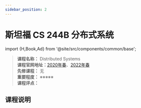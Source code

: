 ```yaml
---
sidebar_position: 2
---
```


# 斯坦福 CS 244B 分布式系统

import {H,Book,Ad} from '@site/src/components/common/base';


>**课程名称：** Distributed Systems    
**课程官网地址：**[2020年春](http://www.scs.stanford.edu/20sp-cs244b/)、[2022年春](http://www.scs.stanford.edu/22sp-cs244b/sched/)   
**先修课程：** 无  
**重要程度：** ※※※※※  
**课程评点：** 

## 课程说明



<Comment></Comment>
